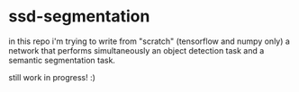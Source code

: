 # ssd-segmentation
in this repo i'm trying to write from "scratch" (tensorflow and numpy only) a network that performs simultaneously an object detection task and a semantic segmentation task.

still work in progress! :)
